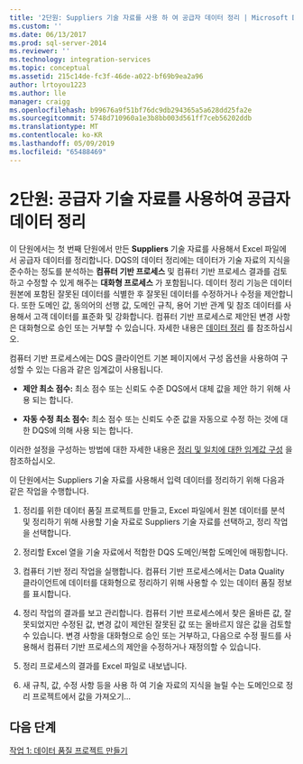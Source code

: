```yaml
---
title: '2단원: Suppliers 기술 자료를 사용 하 여 공급자 데이터 정리 | Microsoft Docs'
ms.custom: ''
ms.date: 06/13/2017
ms.prod: sql-server-2014
ms.reviewer: ''
ms.technology: integration-services
ms.topic: conceptual
ms.assetid: 215c14de-fc3f-46de-a022-bf69b9ea2a96
author: lrtoyou1223
ms.author: lle
manager: craigg
ms.openlocfilehash: b99676a9f51bf76dc9db294365a5a628dd25fa2e
ms.sourcegitcommit: 5748d710960a1e3b8bb003d561ff7ceb56202ddb
ms.translationtype: MT
ms.contentlocale: ko-KR
ms.lasthandoff: 05/09/2019
ms.locfileid: "65488469"
---
```

# <a name="lesson-2-cleansing-supplier-data-using-the-suppliers-knowledge-base"></a>2단원: 공급자 기술 자료를 사용하여 공급자 데이터 정리
  이 단원에서는 첫 번째 단원에서 만든 **Suppliers** 기술 자료를 사용해서 Excel 파일에서 공급자 데이터를 정리합니다. DQS의 데이터 정리에는 데이터가 기술 자료의 지식을 준수하는 정도를 분석하는 **컴퓨터 기반 프로세스** 및 컴퓨터 기반 프로세스 결과를 검토하고 수정할 수 있게 해주는 **대화형 프로세스** 가 포함됩니다. 데이터 정리 기능은 데이터 원본에 포함된 잘못된 데이터를 식별한 후 잘못된 데이터를 수정하거나 수정을 제안합니다. 또한 도메인 값, 동의어의 선행 값, 도메인 규칙, 용어 기반 관계 및 참조 데이터를 사용해서 고객 데이터를 표준화 및 강화합니다. 컴퓨터 기반 프로세스로 제안된 변경 사항은 대화형으로 승인 또는 거부할 수 있습니다. 자세한 내용은 [데이터 정리](https://msdn.microsoft.com/library/gg524800.aspx) 를 참조하십시오.  
  
 컴퓨터 기반 프로세스에는 DQS 클라이언트 기본 페이지에서 구성 옵션을 사용하여 구성할 수 있는 다음과 같은 임계값이 사용됩니다.  
  
-   **제안 최소 점수:** 최소 점수 또는 신뢰도 수준 DQS에서 대체 값을 제안 하기 위해 사용 되는 합니다.  
  
-   **자동 수정 최소 점수:** 최소 점수 또는 신뢰도 수준 값을 자동으로 수정 하는 것에 대 한 DQS에 의해 사용 되는 합니다.  
  
 이러한 설정을 구성하는 방법에 대한 자세한 내용은 [정리 및 일치에 대한 임계값 구성](https://msdn.microsoft.com/library/hh510415.aspx) 을 참조하십시오.  
  
 이 단원에서는 Suppliers 기술 자료를 사용해서 입력 데이터를 정리하기 위해 다음과 같은 작업을 수행합니다.  
  
1.  정리를 위한 데이터 품질 프로젝트를 만들고, Excel 파일에서 원본 데이터를 분석 및 정리하기 위해 사용할 기술 자료로 Suppliers 기술 자료를 선택하고, 정리 작업을 선택합니다.  
  
2.  정리할 Excel 열을 기술 자료에서 적합한 DQS 도메인/복합 도메인에 매핑합니다.  
  
3.  컴퓨터 기반 정리 작업을 실행합니다. 컴퓨터 기반 프로세스에서는 Data Quality 클라이언트에 데이터를 대화형으로 정리하기 위해 사용할 수 있는 데이터 품질 정보를 표시합니다.  
  
4.  정리 작업의 결과를 보고 관리합니다. 컴퓨터 기반 프로세스에서 찾은 올바른 값, 잘못되었지만 수정된 값, 변경 값이 제안된 잘못된 값 또는 올바르지 않은 값을 검토할 수 있습니다. 변경 사항을 대화형으로 승인 또는 거부하고, 다음으로 수정 필드를 사용해서 컴퓨터 기반 프로세스의 제안을 수정하거나 재정의할 수 있습니다.  
  
5.  정리 프로세스의 결과를 Excel 파일로 내보냅니다.  
  
6.  새 규칙, 값, 수정 사항 등을 사용 하 여 기술 자료의 지식을 늘릴 수는 도메인으로 정리 프로젝트에서 값을 가져오기...  
  
## <a name="next-step"></a>다음 단계  
 [작업 1: 데이터 품질 프로젝트 만들기](../../2014/tutorials/task-1-creating-a-data-quality-project.md)  
  
  
